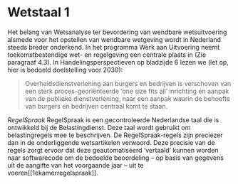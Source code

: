 # Wetstaal 1

Het belang van Wetsanalyse ter bevordering van wendbare wetsuitvoering alsmede voor het opstellen van wendbare wetgeving wordt in Nederland steeds breder onderkend. In het programma Werk aan Uitvoering neemt toekomstbestendige wet- en regelgeving een centrale  plaats in (Zie paragraaf 4.3). In Handelingsperspectieven op bladzijde 6 lezen we (let op, hier is bedoeld doelstelling voor 2030):

> Overheidsdienstverlening aan burgers en bedrijven is verschoven van een sterk proces-georiënteerde ‘one size fits all’ inrichting en aanpak van de publieke dienstverlening, naar een aanpak waarin de behoefte van burgers en bedrijven centraal komt te staan.


<dfn>RegelSpraak</dfn> RegelSpraak is een gecontroleerde Nederlandse taal die is ontwikkeld bij de Belastingdienst. Deze taal wordt gebruikt om belastingregels mee te beschrijven. De RegelSpraak-regels zijn preciezer dan in de onderliggende wetsartikelen verwoord. Deze precisie van de regels zorgt ervoor dat deze geautomatiseerd ‘vertaald’ kunnen worden naar softwarecode om de bedoelde beoordeling – op basis van gegevens uit de aangifte van het voorgaande jaar – uit te voeren[[1ekamerregelspraak]].
